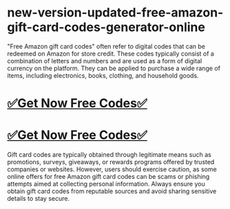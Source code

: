 # new-version-updated-free-amazon-gift-card-codes-generator-online
"Free Amazon gift card codes" often refer to digital codes that can be redeemed on Amazon for store credit. These codes typically consist of a combination of letters and numbers and are used as a form of digital currency on the platform. They can be applied to purchase a wide range of items, including electronics, books, clothing, and household goods.

# [✅Get Now Free Codes✅](https://amazonbuy.xyz/c/amaznnnn)

# [✅Get Now Free Codes✅](https://amazonbuy.xyz/c/amaznnnn)

Gift card codes are typically obtained through legitimate means such as promotions, surveys, giveaways, or rewards programs offered by trusted companies or websites. However, users should exercise caution, as some online offers for free Amazon gift card codes can be scams or phishing attempts aimed at collecting personal information. Always ensure you obtain gift card codes from reputable sources and avoid sharing sensitive details to stay secure.
